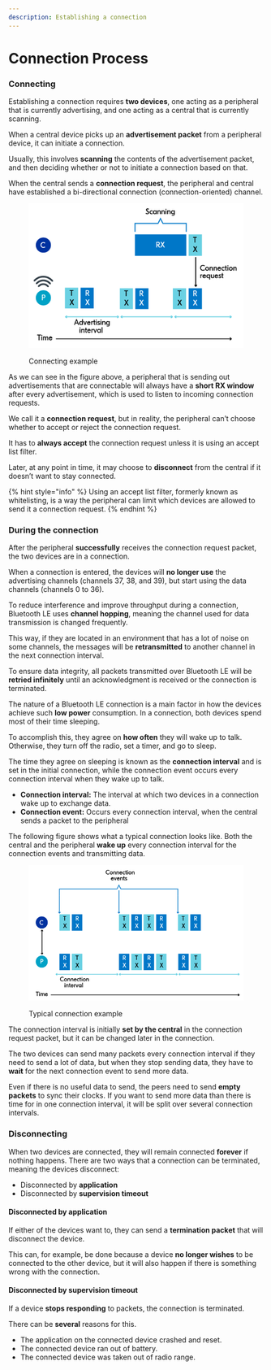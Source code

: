 ```yaml
---
description: Establishing a connection
---
```


# Connection Process

### Connecting

Establishing a connection requires **two devices**, one acting as a peripheral that is currently advertising, and one acting as a central that is currently scanning.

When a central device picks up an **advertisement packet** from a peripheral device, it can initiate a connection.

Usually, this involves **scanning** the contents of the advertisement packet, and then deciding whether or not to initiate a connection based on that.

When the central sends a **connection request**, the peripheral and central have established a bi-directional connection (connection-oriented) channel.

<figure><img src="../../../.gitbook/assets/blefund_less3_conn_request-1.png" alt=""><figcaption><p>Connecting example</p></figcaption></figure>

As we can see in the figure above, a peripheral that is sending out advertisements that are connectable will always have a **short RX window** after every advertisement, which is used to listen to incoming connection requests.

We call it a **connection request**, but in reality, the peripheral can’t choose whether to accept or reject the connection request.

It has to **always accept** the connection request unless it is using an accept list filter.

Later, at any point in time, it may choose to **disconnect** from the central if it doesn’t want to stay connected.

{% hint style="info" %}
Using an accept list filter, formerly known as whitelisting, is a way the peripheral can limit which devices are allowed to send it a connection request.
{% endhint %}

### During the connection

After the peripheral **successfully** receives the connection request packet, the two devices are in a connection.

When a connection is entered, the devices will **no longer use** the advertising channels (channels 37, 38, and 39), but start using the data channels (channels 0 to 36).

To reduce interference and improve throughput during a connection, Bluetooth LE uses **channel hopping**, meaning the channel used for data transmission is changed frequently.

This way, if they are located in an environment that has a lot of noise on some channels, the messages will be **retransmitted** to another channel in the next connection interval.

To ensure data integrity, all packets transmitted over Bluetooth LE will be **retried infinitely** until an acknowledgment is received or the connection is terminated.

The nature of a Bluetooth LE connection is a main factor in how the devices achieve such **low power** consumption. In a connection, both devices spend most of their time sleeping.

To accomplish this, they agree on **how often** they will wake up to talk. Otherwise, they turn off the radio, set a timer, and go to sleep.

The time they agree on sleeping is known as the **connection interval** and is set in the initial connection, while the connection event occurs every connection interval when they wake up to talk.

* **Connection interval:** The interval at which two devices in a connection wake up to exchange data.
* **Connection event:** Occurs every connection interval, when the central sends a packet to the peripheral

The following figure shows what a typical connection looks like. Both the central and the peripheral **wake up** every connection interval for the connection events and transmitting data.

<figure><img src="../../../.gitbook/assets/blefund_less3_conn_events.png" alt=""><figcaption><p>Typical connection example</p></figcaption></figure>

The connection interval is initially **set by the central** in the connection request packet, but it can be changed later in the connection.

The two devices can send many packets every connection interval if they need to send a lot of data, but when they stop sending data, they have to **wait** for the next connection event to send more data.

Even if there is no useful data to send, the peers need to send **empty packets** to sync their clocks. If you want to send more data than there is time for in one connection interval, it will be split over several connection intervals.

### Disconnecting

When two devices are connected, they will remain connected **forever** if nothing happens. There are two ways that a connection can be terminated, meaning the devices disconnect:

* Disconnected by **application**
* Disconnected by **supervision timeout**

#### **Disconnected by application**

If either of the devices want to, they can send a **termination packet** that will disconnect the device.

This can, for example, be done because a device **no longer wishes** to be connected to the other device, but it will also happen if there is something wrong with the connection.

#### Disconnected by supervision timeout

If a device **stops responding** to packets, the connection is terminated.

There can be **several** reasons for this.

* The application on the connected device crashed and reset.
* The connected device ran out of battery.
* The connected device was taken out of radio range.
